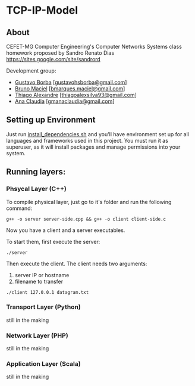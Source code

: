 # TCP-IP-Model

## About

CEFET-MG Computer Engineering's Computer Networks Systems class homework
proposed by Sandro Renato Dias <https://sites.google.com/site/sandrord>

Development group:
* [Gustavo Borba](https://github.com/gustavohsborba)  [gustavohsborba@gmail.com]
* [Bruno Maciel]()  [bmarques.maciel@gmail.com]
* [Thiago Alexandre](https://github.com/thiagoalexsilva)  [thiagoalexsilva93@gmail.com]
* [Ana Claudia](https://github.com/gmanaclaudia)  [gmanaclaudia@gmail.com]


## Setting up Environment

Just run [install_dependencies.sh](https://github.com/gustavohsborba/TCP-IP-Model/blob/master/install_dependencies.sh)
and you'll have environment set up for all languages and frameworks used in
this project. You must run it as superuser, as it will install packages
and manage permissions into your system.

## Running layers:

### Phsycal Layer (C++)

To compile physical layer, just go to it's folder and run the following command:
```shell
g++ -o server server-side.cpp && g++ -o client client-side.c
```
Now you have a client and a server executables. 

To start them, first execute the server:
```shell
./server
```
Then execute the client. The client needs two arguments:
1. server IP or hostname
2. filename to transfer
```shell
./client 127.0.0.1 datagram.txt
```

### Transport Layer (Python)

still in the making

### Network Layer (PHP)

still in the making

### Application Layer (Scala)

still in the making
